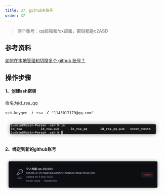 ```yaml
---
title: 37、github多账号
order: 37
---
```

> 两个账号：qq邮箱和fox邮箱，密码都是c2ASD
## 参考资料
[如何在本地管理和切换多个 github 账号？](https://juejin.cn/post/6844903831000596488)   

## 操作步骤
#### 1、创建ssh密钥
命名为id_rsa_qq
```
ssh-keygen -t rsa -C "1143017179@qq.com"
```
![pic](/images/rsa.png)

#### 2、绑定到新的github账号
![pic](/images/ssh.png)